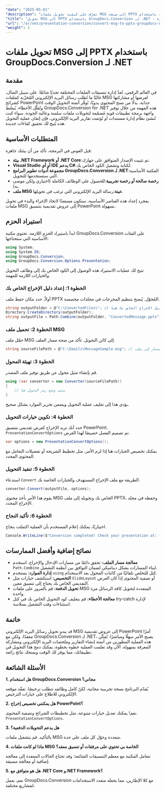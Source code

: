 ```yaml
---
"date": "2025-05-01"
"description": "تعرّف على كيفية تحويل ملفات MSG إلى صيغة PPTX بسهولة باستخدام GroupDocs.Conversion لـ .NET. بسّط إدارة مستنداتك وحسّن إنتاجيتك."
"title": "تحويل MSG إلى PPTX باستخدام GroupDocs.Conversion لـ .NET - دليل خطوة بخطوة"
"url": "/ar/net/presentation-conversion/convert-msg-to-pptx-groupdocs-net/"
"weight": 1
---
```


# تحويل ملفات MSG إلى PPTX باستخدام GroupDocs.Conversion لـ .NET

## مقدمة

في العالم الرقمي، تُعدّ إدارة تنسيقات الملفات المختلفة تحديًا شائعًا. على سبيل المثال، غالبًا ما تُطلب رسائل البريد الإلكتروني المُخزّنة كملفات MSG لعرضها أو مشاركتها كشرائح PowerPoint جذابة. بدلًا من نسخ المحتوى يدويًا، تُوفّر أتمتة التحويل الوقت وتُقلّل الأخطاء. يُبسّط GroupDocs.Conversion for .NET هذه المهمة من خلال توفير واجهة برمجة تطبيقات قوية مُصمّمة لتحويلات ملفات سلسة وعالية الجودة. سواء كنت تُنشئ نظام إدارة مستندات أو تُؤتمت تقارير البريد الإلكتروني، فإن إتقان عملية التحويل هذه يُتيح لك تحقيق كفاءات جديدة.

## المتطلبات الأساسية

قبل الغوص في البرمجة، تأكد من أن بيئتك جاهزة:

- **بيئة .NET Framework أو .NET Core**:تم تثبيت الإصدار المتوافق على جهازك.
- **Visual Studio أو أي IDE يدعم C#**:لكتابة وتشغيل الكود الخاص بك.
- **مجموعة أدوات تطوير البرامج GroupDocs.Conversion لـ .NET**:المكتبة الأساسية التي ستستخدمها للتحويل.
- **رخصة صالحة أو رخصة تجريبية**:للحصول على الوظائف الكاملة (اختياري ولكن موصى به).
- **ملف MSG عينة**:رسالة البريد الإلكتروني التي ترغب في تحويلها.

بمجرد إعداد هذه العناصر الأساسية، ستكون مستعدًا لاتخاذ الإجراء والبدء في تحويل ملفات MSG إلى عروض تقديمية بتنسيق PowerPoint بسهولة.


## استيراد الحزم

ابدأ باستيراد الحزم اللازمة. تحتوي مكتبة GroupDocs.Conversion على الفئات الأساسية التي ستحتاجها:

```csharp
using System;
using System.IO;
using GroupDocs.Conversion;
using GroupDocs.Conversion.Options.Presentation;
```

تتيح لك عمليات الاستيراد هذه الوصول إلى الكود الخاص بك إلى وظائف التحويل والخيارات اللازمة للمهمة.

### الخطوة 1: إعداد دليل الإخراج الخاص بك

أولاً، حدد مكان حفظ ملف PPTX المُحوّل. يُنصح بتنظيم المخرجات في مجلدات مخصصة.

```csharp
string outputFolder = @"C:\ConvertedFiles\"; // قم بتعيين مسار دليل الإخراج الخاص بك هنا
Directory.CreateDirectory(outputFolder);
string outputFile = Path.Combine(outputFolder, "ConvertedMessage.pptx");
```

### الخطوة 2: تحميل ملف MSG

حمّل ملف MSG إلى كائن التحويل. تأكد من صحة مسار الملف.

```csharp
string sourceFilePath = @"C:\Emails\MessageSample.msg"; // المسار إلى ملف MSG الخاص بك
```

### الخطوة 3: تهيئة المحول

قم بإنشاء مثيل محول عن طريق توفير ملف المصدر.

```csharp
using (var converter = new Converter(sourceFilePath))
{
    // سيتم وضع رمز التحويل هنا
}
```

يؤدي هذا إلى تغليف عملية التحويل ويضمن تحرير الموارد بشكل صحيح.

### الخطوة 4: تكوين خيارات التحويل

حدد أنك تريد الإخراج كعرض تقديمي بتنسيق PowerPoint. `PresentationConvertOptions` تم تصميم الفصل خصيصًا لهذا الغرض.

```csharp
var options = new PresentationConvertOptions();
```

يمكنك تخصيص الخيارات هنا إذا لزم الأمر، مثل تخطيط الشريحة أو تفضيلات التعامل مع المحتوى المحدد.

### الخطوة 5: تنفيذ التحويل

استدعاء `Convert` الطريقة مع ملف الإخراج المستهدف والخيارات الخاصة بك.

```csharp
converter.Convert(outputFile, options);
```

يقوم هذا الأمر بأخذ محتوى MSG الخاص بك وتحويله إلى ملف PPTX، وحفظه في مجلد الإخراج المحدد.

### الخطوة 6: تأكيد النجاح

اختياريًا، يمكنك إعلام المستخدم بأن العملية اكتملت بنجاح.

```csharp
Console.WriteLine($"Conversion completed! Check your presentation at: {outputFile}");
```

## نصائح إضافية وأفضل الممارسات

- **معالجة مسار الملف:** تحقق دائمًا من مسارات الإدخال والإخراج. استخدم `Path.Combine` لبناء المسارات بشكل ديناميكي لضمان التوافق بين أنظمة التشغيل.
- **إدارة الموارد:** يستخدم `using` كتل للتخلص تلقائيًا من كائنات المحول بعد الاستخدام.
- **التخصيص:** استكشف خيارات مثل `SlideLayout` أو تصفية المحتوى إذا كان العرض التقديمي الخاص بك يحتاج إلى تنسيق معين.
- **تحويل الدفعة:** قم بالمرور على ملفات MSG المتعددة لتحويل كافة الرسائل مرة واحدة.
- **معالجة الأخطاء:** قم بتغليف كود التحويل الخاص بك في كتل try-catch لإدارة استثناءات وقت التشغيل بسلاسة.


## خاتمة

قد يبدو تحويل رسائل البريد الإلكتروني MSG إلى عروض تقديمية PowerPoint أمرًا معقدًا، ولكن مع GroupDocs.Conversion لـ .NET، يصبح الأمر سهلًا ومباشرًا. تُمكّن هذه العملية المطورين من أتمتة إنشاء التقارير وملخصات البريد الإلكتروني ومشاركة المعرفة بسهولة. الآن وقد تعلمت العملية خطوة بخطوة، يمكنك دمج هذا التحويل في تطبيقاتك، مما يوفر لك الوقت ويمنحك نتائج رائعة.


## الأسئلة الشائعة

**1. هل استخدام GroupDocs.Conversion مجاني؟**  

يُقدّم البرنامج نسخة تجريبية مجانية، لكنّ كامل وظائفه تتطلب ترخيصًا. تفقّد موقعه الإلكتروني للاطلاع على خيارات الترخيص.

**2. هل يمكنني تخصيص إخراج PowerPoint؟**  

نعم! يمكنك تعديل خيارات متنوعة، مثل تخطيطات الشرائح وتصفية المحتوى. `PresentationConvertOptions`.

**3. هل يدعم التحويلات الدفعية؟**  

بالتأكيد. قم بتشغيل ملفات MSG متعددة وحوّل كل ملف على حدة.

**4. ماذا لو كانت ملفات MSG الخاصة بي تحتوي على مرفقات أو تنسيق معقد؟**  

تتعامل المكتبة مع معظم التنسيقات الشائعة؛ وقد تحتاج الحالات المعقدة إلى معالجة إضافية أو معالجة مسبقة.

**5. هل هو متوافق مع .NET Core و.NET Framework؟**  

نعم، يعمل GroupDocs.Conversion مع كلا الإطارين، مما يجعله متعدد الاستخدامات لمشاريع مختلفة.